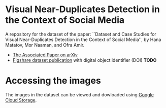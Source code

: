 # Visual Near-Duplicates Detection in the Context of Social Media

A repository for the dataset of the paper:
``Dataset and Case Studies for Visual Near-Duplicates Detection in the Context of Social Media'',
by Hana Matatov, Mor Naaman, and Ofra Amir.

- [The Associated Paper on arXiv](TODO)
- [Figshare dataset publication](TODO) with digital object identifier (DOI) **TODO**

# Accessing the images
The images in the dataset can be viewed and dowloaded using [Google Cloud Storage](https://console.cloud.google.com/storage/browser/adina-images).
